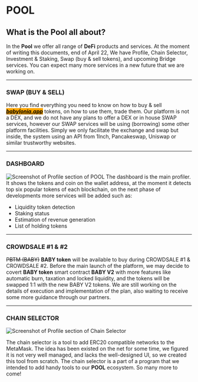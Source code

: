 
# POOL
## What is the Pool all about?
In the **Pool** we offer all range of **DeFi** products and services. At the moment of writing this documents, end of April 22, We have Profile, Chain Selector, Investment & Staking, Swap (buy & sell tokens), and upcoming Bridge services. You can expect many more services in a new future that we are working on.

---
### SWAP (BUY & SELL)
Here you find everything you need to know on how to buy & sell [_<mark style="background-color:orange;">**babylonia.app**</mark>_](https://babylonia.app) tokens, on how to use them, trade them. Our platform is not a DEX, and we do not have any plans to offer a DEX or in house SWAP services, however our SWAP services will be using (borrowing) some other platform facilities. Simply we only facilitate the exchange and swap but inside, the system using an API from 1Inch, Pancakeswap, Uniswap or similar trustworthy websites.



---
### DASHBOARD
![Screenshot of Profile section of POOL](https://github.com/babyloniaapp/docs/blob/775677a428ae433e3400008e2e8e92173d3fb89c/.gitbook/assets/Screenshot_pool.babylonia.app_profiler_02.png)
The dashboard is the main profiler. It shows the tokens and coin on the wallet address, at the moment it detects top six popular tokens of each blockchain, on the next phase of developments more services will be added such as:

 - Liquidity token detection
 - Staking status
 - Estimation of revenue generation
 -  List of holding tokens

---

### CROWDSALE #1 & #2
~~PBTM (BABY)~~ **BABY token** will be available to buy during CROWDSALE #1 & CROWDSALE #2. Before the main launch of the platform, we may decide to covert **BABY token** smart contract **BABY V2** with more features like automatic burn, taxation and locked liquidity, and the tokens will be swapped 1:1 with the new BABY V2 tokens. We are still working on the details of execution and implementation of the plan, also waiting to receive some more guidance through our partners.&#x20;


---

### CHAIN SELECTOR
![Screenshot of Profile section of Chain Selector](https://github.com/babyloniaapp/docs/blob/59a9efbe6a4cd2d82f317fc3f5ead4677272f567/.gitbook/assets/Screenshot_pool.babylonia.app_02.png)

The chain selector is a tool to add ERC20 compatible networks to the MetaMask. The idea has been existed on the net for some time, we figured it is not very well managed, and lacks the well-designed UI, so we created this tool from scratch. The chain selector is a part of a program that we intended to add handy tools to our **POOL** ecosystem. So many more to come!
